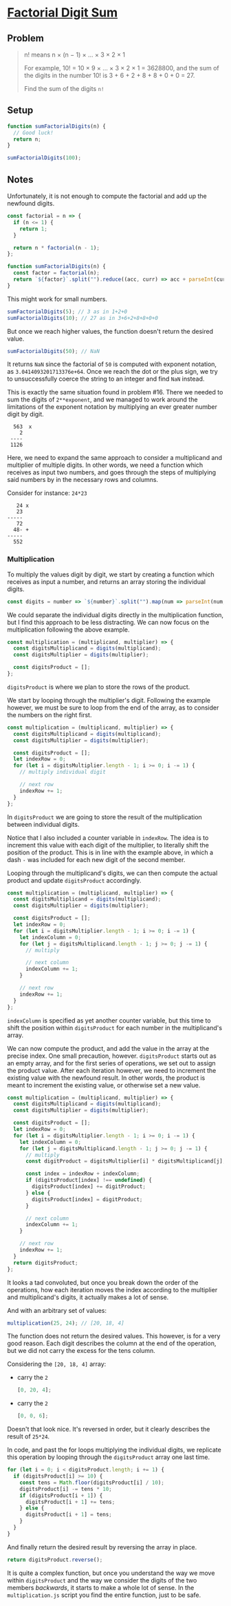 # [Factorial Digit Sum](https://www.freecodecamp.org/learn/coding-interview-prep/project-euler/problem-20-factorial-digit-sum)

## Problem

> n! means n × (n − 1) × ... × 3 × 2 × 1
>
> For example, 10! = 10 × 9 × ... × 3 × 2 × 1 = 3628800,
> and the sum of the digits in the number 10! is 3 + 6 + 2 + 8 + 8 + 0 + 0 = 27.
>
> Find the sum of the digits `n!`

## Setup

```js
function sumFactorialDigits(n) {
  // Good luck!
  return n;
}

sumFactorialDigits(100);
```

## Notes

Unfortunately, it is not enough to compute the factorial and add up the newfound digits.

```js
const factorial = n => {
  if (n <= 1) {
    return 1;
  }

  return n * factorial(n - 1);
};

function sumFactorialDigits(n) {
  const factor = factorial(n);
  return `${factor}`.split("").reduce((acc, curr) => acc + parseInt(curr, 10), 0);
}
```

This might work for small numbers.

```js
sumFactorialDigits(5); // 3 as in 1+2+0
sumFactorialDigits(10); // 27 as in 3+6+2+8+8+0+0
```

But once we reach higher values, the function doesn't return the desired value.

```js
sumFactorialDigits(50); // NaN
```

It returns `NaN` since the factorial of `50` is computed with exponent notation, as `3.0414093201713376e+64`. Once we reach the dot or the plus sign, we try to unsuccessfully coerce the string to an integer and find `NaN` instead.

This is exactly the same situation found in problem #16. There we needed to sum the digits of `2**exponent`, and we managed to work around the limitations of the exponent notation by multiplying an ever greater number digit by digit.

```code
  563  x
    2
 ----
 1126
```

Here, we need to expand the same approach to consider a multiplicand and multiplier of multiple digits. In other words, we need a function which receives as input two numbers, and goes through the steps of multiplying said numbers by in the necessary rows and columns.

Consider for instance: `24*23`

```code
   24 x
   23
-----
   72
  48- +
-----
  552
```

### Multiplication

To multiply the values digit by digit, we start by creating a function which receives as input a number, and returns an array storing the individual digits.

```js
const digits = number => `${number}`.split("").map(num => parseInt(num, 10));
```

We could separate the individual digits directly in the multiplication function, but I find this approach to be less distracting. We can now focus on the multiplication following the above example.

```js
const multiplication = (multiplicand, multiplier) => {
  const digitsMultiplicand = digits(multiplicand);
  const digitsMultiplier = digits(multiplier);

  const digitsProduct = [];
};
```

`digitsProduct` is where we plan to store the rows of the product.

We start by looping through the multiplier's digit. Following the example however, we must be sure to loop from the end of the array, as to consider the numbers on the right first.

```js
const multiplication = (multiplicand, multiplier) => {
  const digitsMultiplicand = digits(multiplicand);
  const digitsMultiplier = digits(multiplier);

  const digitsProduct = [];
  let indexRow = 0;
  for (let i = digitsMultiplier.length - 1; i >= 0; i -= 1) {
    // multiply individual digit

    // next row
    indexRow += 1;
  }
};
```

In `digitsProduct` we are going to store the result of the multiplication between individual digits.

Notice that I also included a counter variable in `indexRow`. The idea is to increment this value with each digit of the multiplier, to literally shift the position of the product. This is in line with the example above, in which a dash `-` was included for each new digit of the second member.

Looping through the multiplicand's digits, we can then compute the actual product and update `digitsProduct` accordingly.

```js
const multiplication = (multiplicand, multiplier) => {
  const digitsMultiplicand = digits(multiplicand);
  const digitsMultiplier = digits(multiplier);

  const digitsProduct = [];
  let indexRow = 0;
  for (let i = digitsMultiplier.length - 1; i >= 0; i -= 1) {
    let indexColumn = 0;
    for (let j = digitsMultiplicand.length - 1; j >= 0; j -= 1) {
      // multiply

      // next column
      indexColumn += 1;
    }

    // next row
    indexRow += 1;
  }
};
```

`indexColumn` is specified as yet another counter variable, but this time to shift the position within `digitsProduct` for each number in the multiplicand's array.

We can now compute the product, and add the value in the array at the precise index. One small precaution, however. `digitsProduct` starts out as an empty array, and for the first series of operations, we set out to assign the product value. After each iteration however, we need to increment the existing value with the newfound result. In other words, the product is meant to increment the existing value, or otherwise set a new value.

```js
const multiplication = (multiplicand, multiplier) => {
  const digitsMultiplicand = digits(multiplicand);
  const digitsMultiplier = digits(multiplier);

  const digitsProduct = [];
  let indexRow = 0;
  for (let i = digitsMultiplier.length - 1; i >= 0; i -= 1) {
    let indexColumn = 0;
    for (let j = digitsMultiplicand.length - 1; j >= 0; j -= 1) {
      // multiply
      const digitProduct = digitsMultiplier[i] * digitsMultiplicand[j];

      const index = indexRow + indexColumn;
      if (digitsProduct[index] !== undefined) {
        digitsProduct[index] += digitProduct;
      } else {
        digitsProduct[index] = digitProduct;
      }

      // next column
      indexColumn += 1;
    }

    // next row
    indexRow += 1;
  }
  return digitsProduct;
};
```

It looks a tad convoluted, but once you break down the order of the operations, how each iteration moves the index according to the multiplier and multiplicand's digits, it actually makes a lot of sense.

And with an arbitrary set of values:

```js
multiplication(25, 24); // [20, 18, 4]
```

The function does not return the desired values. This however, is for a very good reason. Each digit describes the column at the end of the operation, but we did not carry the excess for the tens column.

Considering the `[20, 18, 4]` array:

- carry the `2`

  ```js
  [0, 20, 4];
  ```

- carry the `2`

  ```js
  [0, 0, 6];
  ```

Doesn't that look nice. It's reversed in order, but it clearly describes the result of `25*24`.

In code, and past the for loops multiplying the individual digits, we replicate this operation by looping through the `digitsProduct` array one last time.

```js
for (let i = 0; i < digitsProduct.length; i += 1) {
  if (digitsProduct[i] >= 10) {
    const tens = Math.floor(digitsProduct[i] / 10);
    digitsProduct[i] -= tens * 10;
    if (digitsProduct[i + 1]) {
      digitsProduct[i + 1] += tens;
    } else {
      digitsProduct[i + 1] = tens;
    }
  }
}
```

And finally return the desired result by reversing the array in place.

```js
return digitsProduct.reverse();
```

It is quite a complex function, but once you understand the way we move within `digitsProduct` and the way we consider the digits of the two members _backwards_, it starts to make a whole lot of sense. In the `multiplication.js` script you find the entire function, just to be safe.

<!-- ### Wrap Up -->
